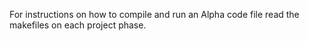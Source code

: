 For instructions on how to compile and run an Alpha code file read the makefiles on each project phase.
